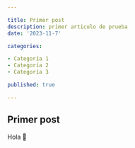 ```yaml
---

title: Primer post
description: primer articulo de prueba
date: '2023-11-7'

categories:

- Categoría 1
- Categoría 2
- Categoría 3

published: true

---
```


## Primer post

Hola 👋
